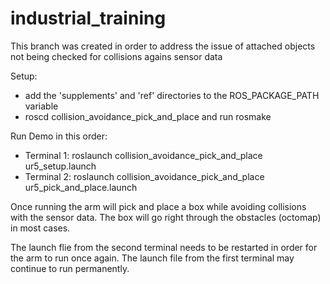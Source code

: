 industrial_training
===================

This branch was created in order to address the issue of attached objects not being checked for collisions agains sensor data <octomap>

Setup:
  - add the 'supplements' and 'ref' directories to the ROS_PACKAGE_PATH variable
  - roscd collision_avoidance_pick_and_place and run rosmake

Run Demo in this order:
  - Terminal 1: roslaunch collision_avoidance_pick_and_place ur5_setup.launch
  - Terminal 2: roslaunch collision_avoidance_pick_and_place ur5_pick_and_place.launch

Once running the arm will pick and place a box while avoiding collisions with the sensor data.  The box will go right through the obstacles (octomap) in most cases.

The launch flie from the second terminal needs to be restarted in order for the arm to run once again. The launch file from the first terminal may continue to run permanently.
